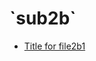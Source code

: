 <!-- generated by markdown-notes-tree -->

# \`sub2b\`

<!-- optional markdown-notes-tree directory description starts here -->

<!-- optional markdown-notes-tree directory description ends here -->

- [Title for file2b1](file2b1.md)
